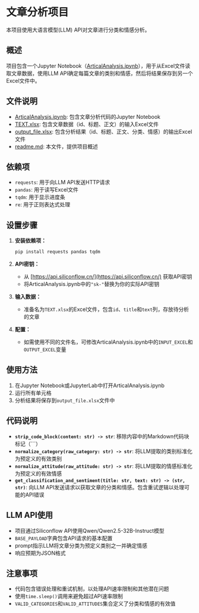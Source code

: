# 文章分析项目

本项目使用大语言模型(LLM) API对文章进行分类和情感分析。

## 概述

项目包含一个Jupyter Notebook（[ArticalAnalysis.ipynb](ArticalAnalysis.ipynb)），用于从Excel文件读取文章数据，使用LLM API确定每篇文章的类别和情感，然后将结果保存到另一个Excel文件中。

## 文件说明

* [ArticalAnalysis.ipynb](ArticalAnalysis.ipynb): 包含文章分析代码的Jupyter Notebook
* [TEXT.xlsx](TEXT.xlsx): 包含文章数据（id、标题、正文）的输入Excel文件
* [output_file.xlsx](output_file.xlsx): 包含分析结果（id、标题、正文、分类、情感）的输出Excel文件
* [readme.md](readme.md): 本文件，提供项目概述

## 依赖项

* `requests`: 用于向LLM API发送HTTP请求
* `pandas`: 用于读写Excel文件
* `tqdm`: 用于显示进度条
* `re`: 用于正则表达式处理

## 设置步骤

1. **安装依赖项：**
    ```sh
    pip install requests pandas tqdm
    ```

2. **API密钥：**
    * 从 [https://api.siliconflow.cn/](https://api.siliconflow.cn/) 获取API密钥
    * 将ArticalAnalysis.ipynb中的`"sk-"`替换为你的实际API密钥

3. **输入数据：**
    * 准备名为`TEXT.xlsx`的Excel文件，包含`id`、`title`和`text`列，存放待分析的文章

4. **配置：**
    * 如需使用不同的文件名，可修改ArticalAnalysis.ipynb中的`INPUT_EXCEL`和`OUTPUT_EXCEL`变量

## 使用方法

1. 在Jupyter Notebook或JupyterLab中打开ArticalAnalysis.ipynb
2. 运行所有单元格
3. 分析结果将保存到`output_file.xlsx`文件中

## 代码说明

* **`strip_code_block(content: str) -> str`**: 移除内容中的Markdown代码块标记（```）
* **`normalize_category(raw_category: str) -> str`**: 将LLM提取的类别标准化为预定义的有效类别
* **`normalize_attitude(raw_attitude: str) -> str`**: 将LLM提取的情感标准化为预定义的有效情感
* **`get_classification_and_sentiment(title: str, text: str) -> (str, str)`**: 向LLM API发送请求以获取文章的分类和情感。包含重试逻辑以处理可能的API错误

## LLM API使用

* 项目通过Siliconflow API使用Qwen/Qwen2.5-32B-Instruct模型
* `BASE_PAYLOAD`字典包含API请求的基本配置
* prompt指示LLM将文章分类为预定义类别之一并确定情感
* 响应预期为JSON格式

## 注意事项

* 代码包含错误处理和重试机制，以处理API速率限制和其他潜在问题
* 使用`time.sleep()`调用来避免超过API速率限制
* `VALID_CATEGORIES`和`VALID_ATTITUDES`集合定义了分类和情感的有效值